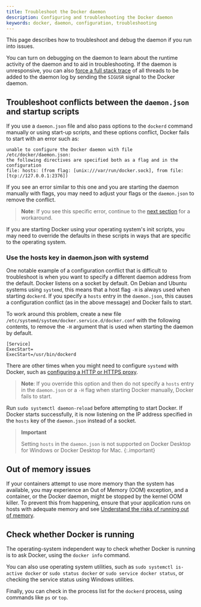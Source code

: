 ```yaml
---
title: Troubleshoot the Docker daemon
description: Configuring and troubleshooting the Docker daemon
keywords: docker, daemon, configuration, troubleshooting
---
```


This page describes how to troubleshoot and debug the daemon if you run into
issues.

You can turn on debugging on the daemon to learn about the runtime activity of
the daemon and to aid in troubleshooting. If the daemon is unresponsive, you can
also [force a full stack trace](logs.md#force-a-stack-trace-to-be-logged) of all
threads to be added to the daemon log by sending the `SIGUSR` signal to the
Docker daemon.

## Troubleshoot conflicts between the `daemon.json` and startup scripts

If you use a `daemon.json` file and also pass options to the `dockerd` command
manually or using start-up scripts, and these options conflict, Docker fails to
start with an error such as:

```none
unable to configure the Docker daemon with file /etc/docker/daemon.json:
the following directives are specified both as a flag and in the configuration
file: hosts: (from flag: [unix:///var/run/docker.sock], from file: [tcp://127.0.0.1:2376])
```

If you see an error similar to this one and you are starting the daemon manually
with flags, you may need to adjust your flags or the `daemon.json` to remove the
conflict.

> **Note**: If you see this specific error, continue to the
> [next section](#use-the-hosts-key-in-daemonjson-with-systemd) for a
> workaround.

If you are starting Docker using your operating system's init scripts, you may
need to override the defaults in these scripts in ways that are specific to the
operating system.

### Use the hosts key in daemon.json with systemd

One notable example of a configuration conflict that is difficult to
troubleshoot is when you want to specify a different daemon address from the
default. Docker listens on a socket by default. On Debian and Ubuntu systems
using `systemd`, this means that a host flag `-H` is always used when starting
`dockerd`. If you specify a `hosts` entry in the `daemon.json`, this causes a
configuration conflict (as in the above message) and Docker fails to start.

To work around this problem, create a new file
`/etc/systemd/system/docker.service.d/docker.conf` with the following contents,
to remove the `-H` argument that is used when starting the daemon by default.

```none
[Service]
ExecStart=
ExecStart=/usr/bin/dockerd
```

There are other times when you might need to configure `systemd` with Docker,
such as [configuring a HTTP or HTTPS proxy](systemd.md#httphttps-proxy).

> **Note**: If you override this option and then do not specify a `hosts` entry
> in the `daemon.json` or a `-H` flag when starting Docker manually, Docker
> fails to start.

Run `sudo systemctl daemon-reload` before attempting to start Docker. If Docker
starts successfully, it is now listening on the IP address specified in the
`hosts` key of the `daemon.json` instead of a socket.

<!-- prettier-ignore -->
> **Important**
> 
> Setting `hosts` in the `daemon.json` is not supported on Docker
> Desktop for Windows or Docker Desktop for Mac.
{:.important}

## Out of memory issues

If your containers attempt to use more memory than the system has available, you
may experience an Out of Memory (OOM) exception, and a container, or the Docker
daemon, might be stopped by the kernel OOM killer. To prevent this from
happening, ensure that your application runs on hosts with adequate memory and
see
[Understand the risks of running out of memory](../containers/resource_constraints.md#understand-the-risks-of-running-out-of-memory).

## Check whether Docker is running

The operating-system independent way to check whether Docker is running is to
ask Docker, using the `docker info` command.

You can also use operating system utilities, such as
`sudo systemctl is-active docker` or `sudo status docker` or
`sudo service docker status`, or checking the service status using Windows
utilities.

Finally, you can check in the process list for the `dockerd` process, using
commands like `ps` or `top`.

